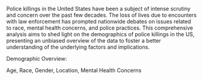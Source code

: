 Police killings in the United States have been a subject of intense scrutiny and concern over the past few decades. The loss of lives due to encounters with law enforcement has prompted nationwide debates on issues related to race, mental health concerns, and police practices. This comprehensive analysis aims to shed light on the demographics of police killings in the US, presenting an unbiased overview of the data to foster a better understanding of the underlying factors and implications.

Demographic Overview: 

Age,
Race,
Gender,
Location,
Mental Health Concerns
